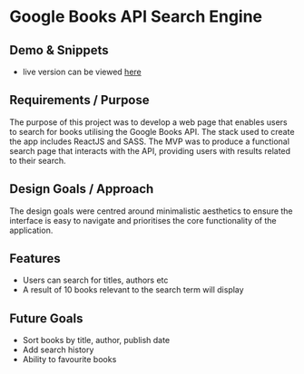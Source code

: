 # Google Books API Search Engine

## Demo & Snippets

- live version can be viewed [here](https://sswolter.github.io/google-books)

## Requirements / Purpose

The purpose of this project was to develop a web page that enables users to search for books utilising the Google Books API. The stack used to create the app includes ReactJS and SASS.
The MVP was to produce a functional search page that interacts with the API, providing users with results related to their search.

## Design Goals / Approach

The design goals were centred around minimalistic aesthetics to ensure the interface is easy to navigate and prioritises the core functionality of the application.

## Features

- Users can search for titles, authors etc 
- A result of 10 books relevant to the search term will display

## Future Goals

- Sort books by title, author, publish date
- Add search history
- Ability to favourite books

